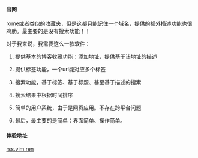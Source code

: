 #### 官网
rome或者类似的收藏夹，但是这都只能记住一个域名，提供的额外描述功能也很鸡肋。最主要的是没有搜索功能！！

对于我来说，我需要这么一款软件：

1. 提供基本的博客收藏功能：添加地址，提供基于该地址的描述

2. 提供标签功能，一个url能对应多个标签

3. 搜索功能，基于标签、基于标题、甚至基于描述的搜索

4. 搜索结果中根据时间排序

5. 简单的用户系统，由于是网页应用。不存在跨平台问题

6. 最后，最主要的是简单：界面简单、操作简单。

#### 体验地址

[rss.vim.ren](http://rss.vim.ren/)
